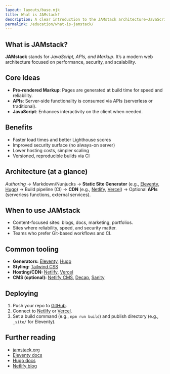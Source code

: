 ```yaml
---
layout: layouts/base.njk
title: What is JAMstack?
description: A clear introduction to the JAMstack architecture—JavaScript, APIs, and Markup—and why it matters.
permalink: /education/what-is-jamstack/
---
```


<section class="prose dark:prose-invert">
  <h1>What is JAMstack?</h1>
  <p><strong>JAMstack</strong> stands for <em>JavaScript, APIs, and Markup</em>. It’s a modern web architecture focused on performance, security, and scalability.</p>

  <h2>Core Ideas</h2>
  <ul>
    <li><strong>Pre-rendered Markup</strong>: Pages are generated at build time for speed and reliability.</li>
    <li><strong>APIs</strong>: Server-side functionality is consumed via APIs (serverless or traditional).</li>
    <li><strong>JavaScript</strong>: Enhances interactivity on the client when needed.</li>
  </ul>

  <h2>Benefits</h2>
  <ul>
    <li>Faster load times and better Lighthouse scores</li>
    <li>Improved security surface (no always-on server)</li>
    <li>Lower hosting costs, simpler scaling</li>
    <li>Versioned, reproducible builds via CI</li>
  </ul>

  <h2>Architecture (at a glance)</h2>
  <p><em>Authoring</em> → Markdown/Nunjucks → <strong>Static Site Generator</strong> (e.g., <a href="https://www.11ty.dev/">Eleventy</a>, <a href="https://gohugo.io/">Hugo</a>) → Build pipeline (CI) → <strong>CDN</strong> (e.g., <a href="https://www.netlify.com/">Netlify</a>, <a href="https://vercel.com/">Vercel</a>) → Optional <strong>APIs</strong> (serverless functions, external services).</p>

  <h2>When to use JAMstack</h2>
  <ul>
    <li>Content-focused sites: blogs, docs, marketing, portfolios.</li>
    <li>Sites where reliability, speed, and security matter.</li>
    <li>Teams who prefer Git-based workflows and CI.</li>
  </ul>

  <h2>Common tooling</h2>
  <ul>
    <li><strong>Generators:</strong> <a href="https://www.11ty.dev/">Eleventy</a>, <a href="https://gohugo.io/">Hugo</a></li>
    <li><strong>Styling:</strong> <a href="https://tailwindcss.com/">Tailwind CSS</a></li>
    <li><strong>Hosting/CDN:</strong> <a href="https://www.netlify.com/">Netlify</a>, <a href="https://vercel.com/">Vercel</a></li>
    <li><strong>CMS (optional):</strong> <a href="https://www.netlifycms.org/">Netlify CMS</a>, <a href="https://decapcms.org/">Decap</a>, <a href="https://www.sanity.io/">Sanity</a></li>
  </ul>

  <h2>Deploying</h2>
  <ol>
    <li>Push your repo to <a href="https://github.com/">GitHub</a>.</li>
    <li>Connect to <a href="https://www.netlify.com/">Netlify</a> or <a href="https://vercel.com/">Vercel</a>.</li>
    <li>Set a build command (e.g., <code>npm run build</code>) and publish directory (e.g., <code>_site/</code> for Eleventy).</li>
  </ol>

  <h2>Further reading</h2>
  <ul>
    <li><a href="https://jamstack.org/">jamstack.org</a></li>
    <li><a href="https://www.11ty.dev/docs/">Eleventy docs</a></li>
    <li><a href="https://gohugo.io/documentation/">Hugo docs</a></li>
    <li><a href="https://www.netlify.com/blog/">Netlify blog</a></li>
  </ul>
</section>
